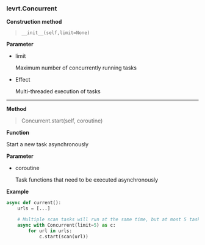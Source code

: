 ### levrt.Concurrent

**Construction method**

> `__init__(self,limit=None)`

**Parameter**

* limit

  Maximum number of concurrently running tasks

* Effect

  Multi-threaded execution of tasks

---

**Method**

> Concurrent.start(self, coroutine)

**Function**

Start a new task asynchronously

**Parameter**

* coroutine

  Task functions that need to be executed asynchronously

**Example**

```python
async def current():
    urls = [...]

    # Multiple scan tasks will run at the same time, but at most 5 tasks will run at the same time
    async with Concurrent(limit=5) as c:
        for url in urls:
            c.start(scan(url))
```
